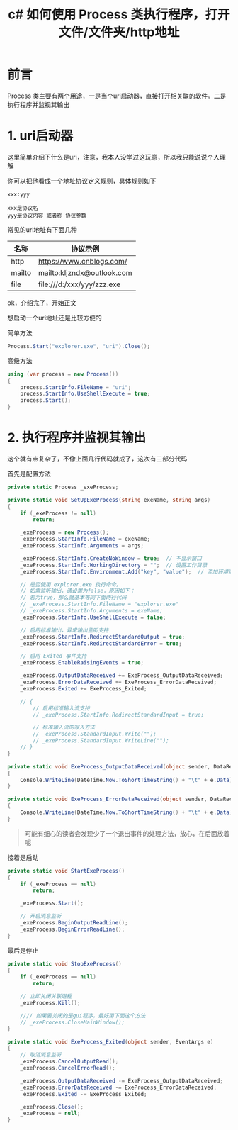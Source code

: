 ﻿---
title: c# 如何使用 Process 类执行程序，打开文件/文件夹/http地址
categories: c#
tags: [process]
---

# 前言

Process 类主要有两个用途，一是当个uri启动器，直接打开相关联的软件。二是执行程序并监视其输出

# 1. uri启动器

这里简单介绍下什么是uri，注意，我本人没学过这玩意，所以我只能说说个人理解

你可以把他看成一个地址协议定义规则，具体规则如下

```
xxx:yyy

xxx是协议名
yyy是协议内容 或者称 协议参数
```

常见的uri地址有下面几种

| 名称 | 协议示例 |
| ----- | ----- |
| http | https://www.cnblogs.com/ |
| mailto | mailto:kljzndx@outlook.com |
| file | file:///d:/xxx/yyy/zzz.exe |

ok，介绍完了，开始正文

想启动一个uri地址还是比较方便的

简单方法

``` c#
Process.Start("explorer.exe", "uri").Close();
```

高级方法

``` c#
using (var process = new Process())
{
    process.StartInfo.FileName = "uri";
    process.StartInfo.UseShellExecute = true;
    process.Start();
}
```

# 2. 执行程序并监视其输出

这个就有点复杂了，不像上面几行代码就成了，这次有三部分代码

首先是配置方法

``` c#
private static Process _exeProcess;

private static void SetUpExeProcess(string exeName, string args)
{
    if (_exeProcess != null)
        return;

    _exeProcess = new Process();
    _exeProcess.StartInfo.FileName = exeName;
    _exeProcess.StartInfo.Arguments = args;

    _exeProcess.StartInfo.CreateNoWindow = true;  // 不显示窗口
    _exeProcess.StartInfo.WorkingDirectory = "";  // 设置工作目录
    _exeProcess.StartInfo.Environment.Add("key", "value");  // 添加环境变量

    // 是否使用 explorer.exe 执行命令。
    // 如需监听输出，请设置为false，原因如下：
    // 若为true，那么就基本等同下面两行代码
    // _exeProcess.StartInfo.FileName = "explorer.exe"
    // _exeProcess.StartInfo.Arguments = exeName;
    _exeProcess.StartInfo.UseShellExecute = false;

    // 启用标准输出，异常输出监听支持
    _exeProcess.StartInfo.RedirectStandardOutput = true;
    _exeProcess.StartInfo.RedirectStandardError = true;

    // 启用 Exited 事件支持
    _exeProcess.EnableRaisingEvents = true;

    _exeProcess.OutputDataReceived += ExeProcess_OutputDataReceived;
    _exeProcess.ErrorDataReceived += ExeProcess_ErrorDataReceived;
    _exeProcess.Exited += ExeProcess_Exited;

    // {
        // 启用标准输入流支持
        // _exeProcess.StartInfo.RedirectStandardInput = true;

        // 标准输入流的写入方法
        // _exeProcess.StandardInput.Write("");
        // _exeProcess.StandardInput.WriteLine("");
    // }
}

private static void ExeProcess_OutputDataReceived(object sender, DataReceivedEventArgs e)
{
    Console.WriteLine(DateTime.Now.ToShortTimeString() + "\t" + e.Data);
}

private static void ExeProcess_ErrorDataReceived(object sender, DataReceivedEventArgs e)
{
    Console.WriteLine(DateTime.Now.ToShortTimeString() + "\t" + e.Data);
}
```

> 可能有细心的读者会发现少了一个退出事件的处理方法，放心，在后面放着呢

接着是启动

``` c#
private static void StartExeProcess()
{
    if (_exeProcess == null)
        return;

    _exeProcess.Start();

    // 开启消息监听
    _exeProcess.BeginOutputReadLine();
    _exeProcess.BeginErrorReadLine();
}
```

最后是停止

``` c#
private static void StopExeProcess()
{
    if (_exeProcess == null)
        return;

    // 立即关闭关联进程
    _exeProcess.Kill();

    //// 如果要关闭的是gui程序，最好用下面这个方法
    // _exeProcess.CloseMainWindow();
}

private static void ExeProcess_Exited(object sender, EventArgs e)
{
    // 取消消息监听
    _exeProcess.CancelOutputRead();
    _exeProcess.CancelErrorRead();

    _exeProcess.OutputDataReceived -= ExeProcess_OutputDataReceived;
    _exeProcess.ErrorDataReceived -= ExeProcess_ErrorDataReceived;
    _exeProcess.Exited -= ExeProcess_Exited;

    _exeProcess.Close();
    _exeProcess = null;
}
```
